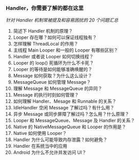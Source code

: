 ### Handler，你需要了解的都在这里

*针对 Handler 机制常被提及和容易困扰的 20 个问题汇总*

1. 简述下 Handler 机制的原理？
2. Looper 存在哪？如何可以保证线程独有？
3. 怎样理解 ThreadLocal 的作用？
4. 主线程 Main Looper 和一般的 Looper 有哪些区别？
5. Handler 或者说 Looper 如何切换线程？
6. Looper 的 loop() 死循环为什么不卡死？
7. Looper 的等待是如何能够准确唤醒的？
8. Message 如何获取？为什么这么设计？
9. MessageQueue 如何管理 Message？
10. 理解 Message 和 MessageQueue 的异同？
11. Message 的执行时刻如何管理？
12. 如何理解 Handler、Mesage 和 Runnable 的关系？
13. IdleHandler 空闲 Message 了解过吗？有什么用？
14. 异步 Message 或同步屏障了解过吗？怎么用？什么原理？
15. Looper 和 MessageQueue、Message 及 Handler 的关系？
16. Native 的 NativeMessageQueue 和 Looper 的作用是？
17. Native 如何使用 Looper？
18. Handler 为什么可能导致内存泄露？如何避免？
19. Handler 在系统当中的应用
20. Android 为什么不允许并发访问 UI？
